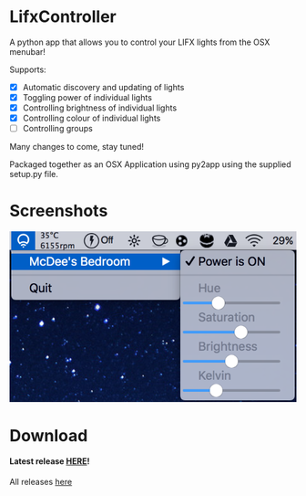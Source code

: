 # LifxController

A python app that allows you to control your LIFX lights from the OSX menubar!

Supports:
  - [x] Automatic discovery and updating of lights
  - [x] Toggling power of individual lights
  - [x] Controlling brightness of individual lights
  - [x] Controlling colour of individual lights
  - [ ] Controlling groups
  
Many changes to come, stay tuned!

Packaged together as an OSX Application using py2app using the supplied setup.py file.

# Screenshots

![menuDemo](menuDemo.png)

# Download

#### Latest release [HERE](https://github.com/mitchmcdee/LifxController/releases/download/v0.3-beta/LifxController.app.zip)!
All releases [here](https://github.com/mitchmcdee/LifxController/releases)
